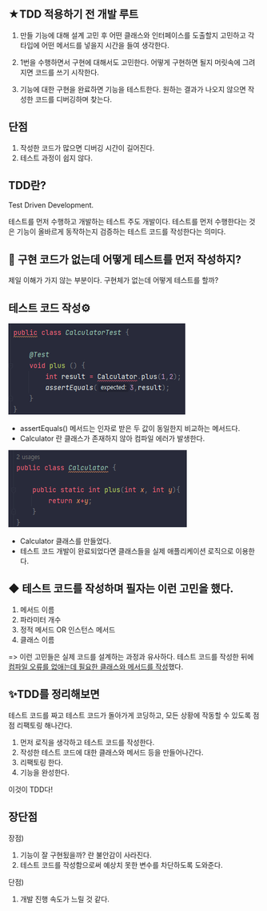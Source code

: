 ★TDD 적용하기 전 개발 루트
-
1. 만들 기능에 대해 설계 고민 후 어떤 클래스와 인터페이스를 도출할지 고민하고 각 타입에 어떤 메서드를 넣을지 시간을 들여 생각한다.

2. 1번을 수행하면서 구현에 대해서도 고민한다. 어떻게 구현하면 될지 머릿속에 그려지면 코드를 쓰기 시작한다.
3. 기능에 대한 구현을 완료하면 기능을 테스트한다. 원하는 결과가 나오지 않으면 작성한 코드를 디버깅하며 찾는다.

단점
-
1. 작성한 코드가 많으면 디버깅 시간이 길어진다.
2. 테스트 과정이 쉽지 않다.

TDD란?
-
Test Driven Development.

테스트를 먼저 수행하고 개발하는 테스트 주도 개발이다.
테스트를 먼저 수행한다는 것은 기능이 올바르게 동작하는지 검증하는 테스트 코드를 작성한다는 의미다.

💭 구현 코드가 없는데 어떻게 테스트를 먼저 작성하지?
-
제일 이해가 가지 않는 부분이다.
구현체가 없는데 어떻게 테스트를 할까?

테스트 코드 작성⚙️
-
![img.png](img.png)

- assertEquals() 메서드는 인자로 받은 두 값이 동일한지 비교하는 메서드다.
- Calculator 란 클래스가 존재하지 않아 컴파일 에러가 발생한다.

![img_1.png](img_1.png)

-  Calculator 클래스를 만들었다.
- 테스트 코드 개발이 완료되었다면 클래스들을 실제 애플리케이션 로직으로 이용한다.


◆ 테스트 코드를 작성하며 필자는 이런 고민을 했다.
- 
1) 메서드 이름 
2) 파라미터 개수
3) 정적 메서드 OR 인스턴스 메서드
4) 클래스 이름

=> 이런 고민들은 실제 코드를 설계하는 과정과 유사하다.
테스트 코드를 작성한 뒤에 <u>컴파일 오류를 없애는데 필요한 클래스와 메서드를 작성</u>했다.

✨TDD를 정리해보면
-
테스트 코드를 짜고 테스트 코드가 돌아가게 코딩하고, 모든 상황에 작동할 수 있도록 점점 리팩토링 해나간다.

1) 먼저 로직을 생각하고 테스트 코드를 작성한다.
2) 작성한 테스트 코드에 대한 클래스와 메서드 등을 만들어나간다.
3) 리팩토링 한다.
4) 기능을 완성한다.

이것이 TDD다!


장단점
-

장점)
1) 기능이 잘 구현됬을까? 란 불안감이 사라진다.
2) 테스트 코드를 작성함으로써 예상치 못한 변수를 차단하도록 도와준다.

단점)
1) 개발 진행 속도가 느릴 것 같다.